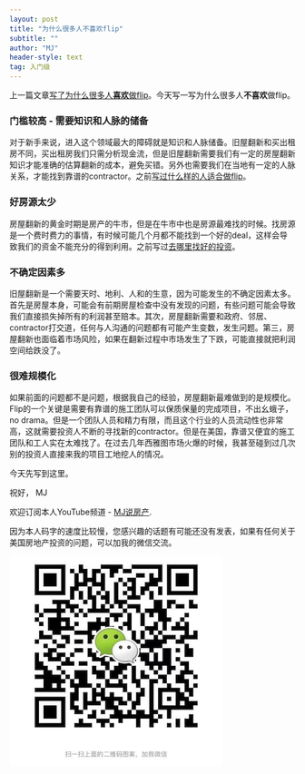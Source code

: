 ```yaml
---
layout: post
title: "为什么很多人不喜欢flip"
subtitle: ""
author: "MJ"
header-style: text
tag: 入门级
---
```


上一篇文章[写了为什么很多人**喜欢**做flip](https://www.mi-fang.net/2020/11/03/%E4%B8%BA%E4%BB%80%E4%B9%88%E5%BE%88%E5%A4%9A%E4%BA%BA%E5%96%9C%E6%AC%A2%E5%81%9A%E6%88%BF%E5%B1%8B%E7%BF%BB%E6%96%B0/)。今天写一写为什么很多人**不喜欢**做flip。

### 门槛较高 - 需要知识和人脉的储备
对于新手来说，进入这个领域最大的障碍就是知识和人脉储备。旧屋翻新和买出租房不同，买出租房我们只需分析现金流，但是旧屋翻新需要我们有一定的房屋翻新知识才能准确的估算翻新的成本，避免买错。另外也需要我们在当地有一定的人脉关系，才能找到靠谱的contractor。之前[写过什么样的人适合做flip](https://www.mi-fang.net/2020/03/14/%E6%97%A7%E5%B1%8B%E7%BF%BB%E6%96%B0%E9%80%82%E5%90%88%E4%BB%80%E4%B9%88%E6%A0%B7%E7%9A%84%E4%BA%BA/)。

### 好房源太少
房屋翻新的黄金时期是房产的牛市，但是在牛市中也是房源最难找的时候。找房源是一个费时费力的事情，有时候可能几个月都不能找到一个好的deal，这样会导致我们的资金不能充分的得到利用。之前写过[去哪里找好的投资](https://www.mi-fang.net/2019/04/18/%E5%8E%BB%E5%93%AA%E9%87%8C%E6%89%BE%E5%A5%BD%E7%9A%84%E6%8A%95%E8%B5%84/)。

### 不确定因素多
旧屋翻新是一个需要天时、地利、人和的生意，因为可能发生的不确定因素太多。首先是房屋本身，可能会有前期房屋检查中没有发现的问题，有些问题可能会导致我们直接损失掉所有的利润甚至赔本。其次，房屋翻新需要和政府、邻居、contractor打交道，任何与人沟通的问题都有可能产生变数，发生问题。第三，房屋翻新也面临着市场风险，如果在翻新过程中市场发生了下跌，可能直接就把利润空间给跌没了。

### 很难规模化
如果前面的问题都不是问题，根据我自己的经验，房屋翻新最难做到的是规模化。Flip的一个关键是需要有靠谱的施工团队可以保质保量的完成项目，不出幺蛾子，no drama。但是一个团队人员和精力有限，而且这个行业的人员流动性也非常高，这就需要投资人不断的寻找新的contractor。但是在美国，靠谱又便宜的施工团队和工人实在太难找了。在过去几年西雅图市场火爆的时候，我甚至碰到过几次别的投资人直接来我的项目工地挖人的情况。

今天先写到这里。

祝好，
MJ

欢迎订阅本人YouTube频道 - [MJ说房产](https://www.youtube.com/channel/UCgat5JGcprM26nA0e1qqqCA).

因为本人码字的速度比较慢，您感兴趣的话题有可能还没有发表，如果有任何关于美国房地产投资的问题，可以加我的微信交流。

![Image of Wechat](/img/wechat.jpeg)
